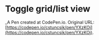 # Toggle grid/list view
 _A Pen created at CodePen.io. Original URL: [https://codepen.io/cstuncsik/pen/YXzKOj](https://codepen.io/cstuncsik/pen/YXzKOj).

 